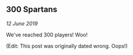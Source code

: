 300 Spartans
---
_12 June 2019_

We've reached 300 players! Woo!

(Edit: This post was originally dated wrong. Oops!)

